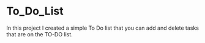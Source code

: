# To_Do_List
In this project I created a simple To Do list that you can add and delete tasks that are on the TO-DO list. 
